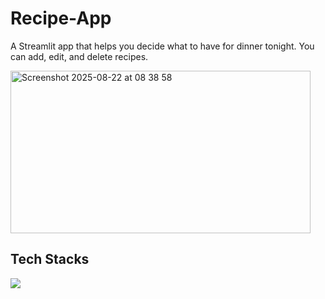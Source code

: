 # Recipe-App

A Streamlit app that helps you decide what to have for dinner tonight. 
You can add, edit, and delete recipes.

<img width="480" height="260" alt="Screenshot 2025-08-22 at 08 38 58" src="https://github.com/user-attachments/assets/842694a8-d678-424e-960d-cbd55284f070" />

## Tech Stacks
<img src="https://img.shields.io/badge/-Python-yellow.svg?logo=python&style=for-the-badge&logoColor=#3776AB">


